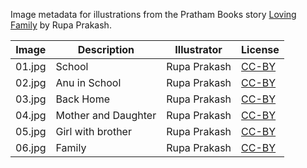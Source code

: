 Image metadata for illustrations from the Pratham Books story [Loving Family](https://storyweaver.org.in/stories/3794-loving-family) by Rupa Prakash.

Image | Description | Illustrator | License
----- | ----------- | ----------- | -------
01.jpg | School | Rupa Prakash | [CC-BY](https://creativecommons.org/licenses/by/4.0/)
02.jpg | Anu in School | Rupa Prakash | [CC-BY](https://creativecommons.org/licenses/by/4.0/)
03.jpg | Back Home | Rupa Prakash | [CC-BY](https://creativecommons.org/licenses/by/4.0/)
04.jpg | Mother and Daughter | Rupa Prakash | [CC-BY](https://creativecommons.org/licenses/by/4.0/)
05.jpg | Girl with brother | Rupa Prakash | [CC-BY](https://creativecommons.org/licenses/by/4.0/)
06.jpg | Family | Rupa Prakash | [CC-BY](https://creativecommons.org/licenses/by/4.0/)
